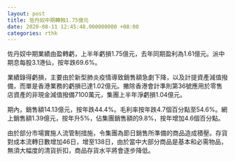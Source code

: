 ```yaml
---
layout: post
title: 佐丹奴中期轉蝕1.75億元
date: 2020-08-11 12:45:48.000000000 +08:00
categories: rthk
---
```


佐丹奴中期業績由盈轉虧，上半年虧損1.75億元，去年同期盈利為1.61億元。派中期息每股3.1港仙，按年跌69.6%。

業績錄得虧損，主要由於新型肺炎疫情導致銷售額急劇下降，以及計提資產減值撥備，而單是香港業務的虧損已達1.02億元。撇除香港會計準則第36號應用於零售店資產的非現金減值撥備7100萬元，集團上半年淨虧損1.04億元。

期內，銷售額14.13億元，按年跌44.4%。毛利率按年跌4.7個百分點至54.6%。網上銷售額1.39億元，按年升5%，佔集團銷售額的9.8%，按年增加4.6個百分點。

由於部分市場實施人流管制措施，令集團為節日銷售所準備的商品造成積壓。存貨對成本流轉日數增加46日，增至138日，由於當中大部分商品是基本和必需物品，無須大幅度的清貨折扣，商品存貨水平將會逐步降低。
